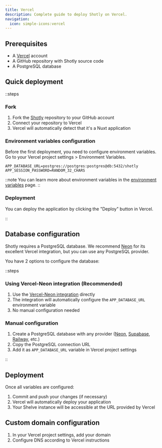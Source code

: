 ```yaml
---
title: Vercel
description: Complete guide to deploy Shotly on Vercel.
navigation:
  icon: simple-icons:vercel
---
```


## Prerequisites

- A [Vercel](https://vercel.com) account
- A GitHub repository with Shotly source code
- A PostgreSQL database

## Quick deployment

::steps

### Fork

1. Fork the [Shotly](https://github.com/shotly/shotly) repository to your GitHub account
2. Connect your repository to Vercel
3. Vercel will automatically detect that it's a Nuxt application

### Environment variables configuration

Before the first deployment, you need to configure environment variables. Go to your Vercel project settings > Environment Variables.

```dotenv
APP_DATABASE_URL=postgres://postgres:postgres@db:5432/shotly
APP_SESSION_PASSWORD=RANDOM_32_CHARS
```

::note
You can learn more about environment variables in the [environment variables](./99.environment-variables.md) page.
::

### Deployment

You can deploy the application by clicking the "Deploy" button in Vercel.

::

## Database configuration

Shotly requires a PostgreSQL database. We recommend [Neon](https://neon.tech) for its excellent Vercel integration, but you can use any PostgreSQL provider.

You have 2 options to configure the database:

::steps

### Using Vercel-Neon integration (Recommended)

1. Use the [Vercel-Neon integration](https://vercel.com/integrations/neon) directly
2. The integration will automatically configure the `APP_DATABASE_URL` environment variable
3. No manual configuration needed

### Manual configuration

1. Create a PostgreSQL database with any provider ([Neon](https://neon.tech), [Supabase](https://supabase.com), [Railway](https://railway.app), etc.)
2. Copy the PostgreSQL connection URL
3. Add it as `APP_DATABASE_URL` variable in Vercel project settings

::

## Deployment

Once all variables are configured:

1. Commit and push your changes (if necessary)
2. Vercel will automatically deploy your application
3. Your Shelve instance will be accessible at the URL provided by Vercel

## Custom domain configuration

1. In your Vercel project settings, add your domain
2. Configure DNS according to Vercel instructions
